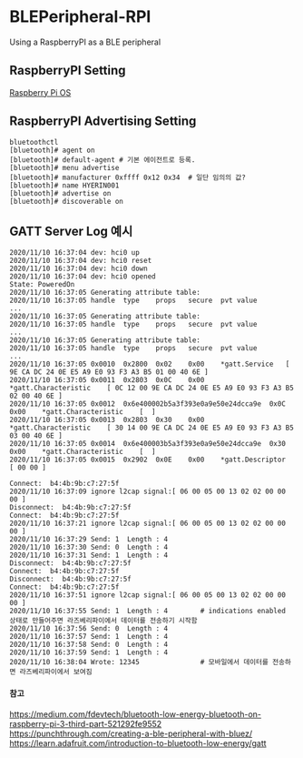 # BLEPeripheral-RPI
Using a RaspberryPI as a BLE peripheral

## RaspberryPI Setting

[Raspberry Pi OS](https://www.raspberrypi.com/software/operating-systems/)

## RaspberryPI Advertising Setting 

```
bluetoothctl 
[bluetooth]# agent on 
[bluetooth]# default-agent # 기본 에이전트로 등록. 
[bluetooth]# menu advertise 
[bluetooth]# manufacturer 0xffff 0x12 0x34  # 일단 임의의 값?
[bluetooth]# name HYERIN001
[bluetooth]# advertise on
[bluetooth]# discoverable on
```

## GATT Server Log 예시
```
2020/11/10 16:37:04 dev: hci0 up
2020/11/10 16:37:04 dev: hci0 reset
2020/11/10 16:37:04 dev: hci0 down
2020/11/10 16:37:04 dev: hci0 opened
State: PoweredOn
2020/11/10 16:37:05 Generating attribute table:
2020/11/10 16:37:05 handle	type	props	secure	pvt	value
...
2020/11/10 16:37:05 Generating attribute table:
2020/11/10 16:37:05 handle	type	props	secure	pvt	value
...
2020/11/10 16:37:05 Generating attribute table:
2020/11/10 16:37:05 handle	type	props	secure	pvt	value
...
2020/11/10 16:37:05 0x0010	0x2800	0x02	0x00	*gatt.Service	[ 9E CA DC 24 0E E5 A9 E0 93 F3 A3 B5 01 00 40 6E ]
2020/11/10 16:37:05 0x0011	0x2803	0x0C	0x00	*gatt.Characteristic	[ 0C 12 00 9E CA DC 24 0E E5 A9 E0 93 F3 A3 B5 02 00 40 6E ]
2020/11/10 16:37:05 0x0012	0x6e400002b5a3f393e0a9e50e24dcca9e	0x0C	0x00	*gatt.Characteristic	[  ]
2020/11/10 16:37:05 0x0013	0x2803	0x30	0x00	*gatt.Characteristic	[ 30 14 00 9E CA DC 24 0E E5 A9 E0 93 F3 A3 B5 03 00 40 6E ]
2020/11/10 16:37:05 0x0014	0x6e400003b5a3f393e0a9e50e24dcca9e	0x30	0x00	*gatt.Characteristic	[  ]
2020/11/10 16:37:05 0x0015	0x2902	0x0E	0x00	*gatt.Descriptor	[ 00 00 ]

Connect:  b4:4b:9b:c7:27:5f
2020/11/10 16:37:09 ignore l2cap signal:[ 06 00 05 00 13 02 02 00 00 00 ]
Disconnect:  b4:4b:9b:c7:27:5f
Connect:  b4:4b:9b:c7:27:5f
2020/11/10 16:37:21 ignore l2cap signal:[ 06 00 05 00 13 02 02 00 00 00 ]
2020/11/10 16:37:29 Send: 1  Length : 4
2020/11/10 16:37:30 Send: 0  Length : 4
2020/11/10 16:37:31 Send: 1  Length : 4
Disconnect:  b4:4b:9b:c7:27:5f
Connect:  b4:4b:9b:c7:27:5f
Disconnect:  b4:4b:9b:c7:27:5f
Connect:  b4:4b:9b:c7:27:5f
2020/11/10 16:37:51 ignore l2cap signal:[ 06 00 05 00 13 02 02 00 00 00 ]
2020/11/10 16:37:55 Send: 1  Length : 4        # indications enabled 상태로 만들어주면 라즈베리파이에서 데이터를 전송하기 시작함
2020/11/10 16:37:56 Send: 0  Length : 4
2020/11/10 16:37:57 Send: 1  Length : 4
2020/11/10 16:37:58 Send: 0  Length : 4
2020/11/10 16:37:59 Send: 1  Length : 4
2020/11/10 16:38:04 Wrote: 12345               # 모바일에서 데이터를 전송하면 라즈베리파이에서 보여짐

```


#### 참고
https://medium.com/fdevtech/bluetooth-low-energy-bluetooth-on-raspberry-pi-3-third-part-521292fe9552
https://punchthrough.com/creating-a-ble-peripheral-with-bluez/
https://learn.adafruit.com/introduction-to-bluetooth-low-energy/gatt
